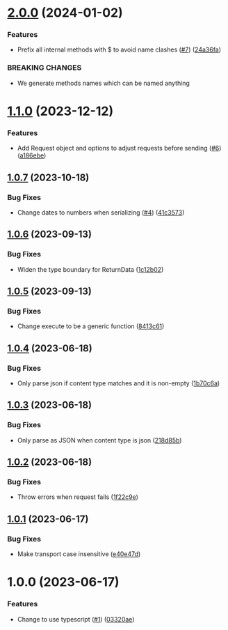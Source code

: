 # [2.0.0](https://github.com/kapetacom/sdk-web-rest-client/compare/v1.1.0...v2.0.0) (2024-01-02)


### Features

* Prefix all internal methods with $ to avoid name clashes ([#7](https://github.com/kapetacom/sdk-web-rest-client/issues/7)) ([24a36fa](https://github.com/kapetacom/sdk-web-rest-client/commit/24a36fa65049b38292c4ea7c0196e32df0fc90a8))


### BREAKING CHANGES

* We generate methods names which can be named anything

# [1.1.0](https://github.com/kapetacom/sdk-web-rest-client/compare/v1.0.7...v1.1.0) (2023-12-12)


### Features

* Add Request object and options to adjust requests before sending ([#6](https://github.com/kapetacom/sdk-web-rest-client/issues/6)) ([a186ebe](https://github.com/kapetacom/sdk-web-rest-client/commit/a186ebe1b520b082b2064d7fee546f72e0673966))

## [1.0.7](https://github.com/kapetacom/sdk-web-rest-client/compare/v1.0.6...v1.0.7) (2023-10-18)


### Bug Fixes

* Change dates to numbers when serializing ([#4](https://github.com/kapetacom/sdk-web-rest-client/issues/4)) ([41c3573](https://github.com/kapetacom/sdk-web-rest-client/commit/41c3573864f6944e73017a355f29a4146b27ded0))

## [1.0.6](https://github.com/kapetacom/sdk-web-rest-client/compare/v1.0.5...v1.0.6) (2023-09-13)


### Bug Fixes

* Widen the type boundary for ReturnData ([1c12b02](https://github.com/kapetacom/sdk-web-rest-client/commit/1c12b02fdf54d92c0cce591fe2415515af1086c8))

## [1.0.5](https://github.com/kapetacom/sdk-web-rest-client/compare/v1.0.4...v1.0.5) (2023-09-13)


### Bug Fixes

* Change execute to be a generic function ([8413c61](https://github.com/kapetacom/sdk-web-rest-client/commit/8413c61bb6ee33b4af03bb36a3cde492ea24b4ec))

## [1.0.4](https://github.com/kapetacom/sdk-web-rest-client/compare/v1.0.3...v1.0.4) (2023-06-18)


### Bug Fixes

* Only parse json if content type matches and it is non-empty ([1b70c6a](https://github.com/kapetacom/sdk-web-rest-client/commit/1b70c6a6bf075ab64bcba18f62365d8733b4af90))

## [1.0.3](https://github.com/kapetacom/sdk-web-rest-client/compare/v1.0.2...v1.0.3) (2023-06-18)


### Bug Fixes

* Only parse as JSON when content type is json ([218d85b](https://github.com/kapetacom/sdk-web-rest-client/commit/218d85bec18462809c3792756dc03dcbbe3d600d))

## [1.0.2](https://github.com/kapetacom/sdk-web-rest-client/compare/v1.0.1...v1.0.2) (2023-06-18)


### Bug Fixes

* Throw errors when request fails ([1f22c9e](https://github.com/kapetacom/sdk-web-rest-client/commit/1f22c9e2096ef9a7f87a06a837509e51e56f8874))

## [1.0.1](https://github.com/kapetacom/sdk-web-rest-client/compare/v1.0.0...v1.0.1) (2023-06-17)

### Bug Fixes

-   Make transport case insensitive ([e40e47d](https://github.com/kapetacom/sdk-web-rest-client/commit/e40e47d1af8aadec8235990da7a5ba6a60730bd9))

# 1.0.0 (2023-06-17)

### Features

-   Change to use typescript ([#1](https://github.com/kapetacom/sdk-web-rest-client/issues/1)) ([03320ae](https://github.com/kapetacom/sdk-web-rest-client/commit/03320ae86d0cc9ad32c8497bb2417a6f1b8b590c))
